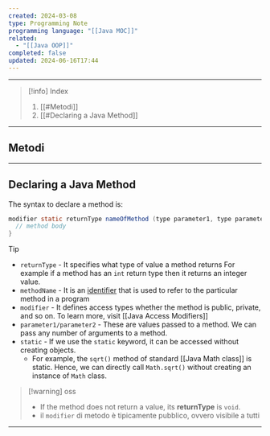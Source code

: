 ```yaml
---
created: 2024-03-08
type: Programming Note
programming language: "[[Java MOC]]"
related:
  - "[[Java OOP]]"
completed: false
updated: 2024-06-16T17:44
---
```

---

>[!info] Index
>1. [[#Metodi]]
>2. [[#Declaring a Java Method]]

---
## Metodi 


---
## Declaring a Java Method

The syntax to declare a method is:

```java
modifier static returnType nameOfMethod (type parameter1, type parameter2, ...) {
  // method body
}
```

>[!tip]
>- `returnType` - It specifies what type of value a method returns For example if a method has an `int` return type then it returns an integer value.        
>- `methodName` - It is an [identifier](https://www.programiz.com/java-programming/keywords-identifiers#identifiers) that is used to refer to the particular method in a program
>- `modifier` - It defines access types whether the method is public, private, and so on. To learn more, visit [[Java Access Modifiers]]
>- `parameter1/parameter2` - These are values passed to a method. We can pass any number of arguments to a method.
>- `static` - If we use the `static` keyword, it can be accessed without creating objects.  
>	- For example, the `sqrt()` method of standard [[Java Math class]] is static. Hence, we can directly call `Math.sqrt()` without creating an instance of `Math` class.

>[!warning] oss
>- If the method does not return a value, its **returnType** is `void`.
>- il `modifier` di metodo è tipicamente pubblico, ovvero visibile a tutti

---
